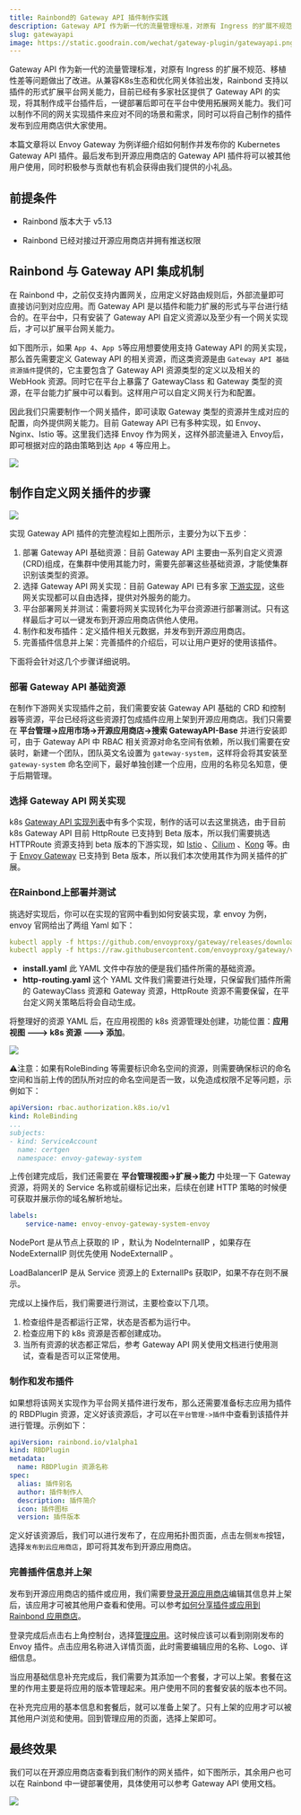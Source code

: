 ```yaml
---
title: Rainbond的 Gateway API 插件制作实践
description: Gateway API 作为新一代的流量管理标准，对原有 Ingress 的扩展不规范、移植性差等问题做出了改进。本篇文章将以 Envoy Gateway 为例介绍如何制作并发布 Gateway API 插件
slug: gatewayapi
image: https://static.goodrain.com/wechat/gateway-plugin/gatewayapi.png
---
```


Gateway API 作为新一代的流量管理标准，对原有 Ingress 的扩展不规范、移植性差等问题做出了改进。从兼容K8s生态和优化网关体验出发，Rainbond 支持以插件的形式扩展平台网关能力，目前已经有多家社区提供了 Gateway API 的实现，将其制作成平台插件后，一键部署后即可在平台中使用拓展网关能力。我们可以制作不同的网关实现插件来应对不同的场景和需求，同时可以将自己制作的插件发布到应用商店供大家使用。

本篇文章将以 Envoy Gateway 为例详细介绍如何制作并发布你的 Kubernetes Gateway API 插件。最后发布到开源应用商店的 Gateway API 插件将可以被其他用户使用，同时积极参与贡献也有机会获得由我们提供的小礼品。

## 前提条件

* Rainbond 版本大于 v5.13

* Rainbond 已经对接过开源应用商店并拥有推送权限

## Rainbond 与 Gateway API 集成机制

在 Rainbond 中，之前仅支持内置网关，应用定义好路由规则后，外部流量即可直接访问到对应应用。而 Gateway API 是以插件和能力扩展的形式与平台进行结合的。在平台中，只有安装了 Gateway API 自定义资源以及至少有一个网关实现后，才可以扩展平台网关能力。

如下图所示，如果 `App 4`、`App 5`等应用想要使用支持 Gateway API 的网关实现，那么首先需要定义 Gateway API 的相关资源，而这类资源是由 `Gateway API 基础资源插件`提供的，它主要包含了 Gateway API 资源类型的定义以及相关的 WebHook 资源。同时它在平台上暴露了 GatewayClass 和 Gateway 类型的资源，在平台能力扩展中可以看到。这样用户可以自定义网关行为和配置。

因此我们只需要制作一个网关插件，即可读取 Gateway 类型的资源并生成对应的配置，向外提供网关能力。目前 Gateway API 已有多种实现，如 Envoy、Nginx、Istio 等。这里我们选择 Envoy 作为网关，这样外部流量进入 Envoy后，即可根据对应的路由策略到达 `App 4` 等应用上。

![](https://static.goodrain.com/wechat/gateway-plugin/3.png)

## 制作自定义网关插件的步骤

![](https://static.goodrain.com/wechat/gateway-plugin/4.png)

实现 Gateway API 插件的完整流程如上图所示，主要分为以下五步：

1. 部署 Gateway API 基础资源：目前 Gateway API 主要由一系列自定义资源(CRD)组成，在集群中使用其能力时，需要先部署这些基础资源，才能使集群识别该类型的资源。
2. 选择 Gateway API 网关实现：目前 Gateway API 已有多家 [下游实现](https://gateway-api.sigs.k8s.io/implementations/)，这些网关实现都可以自由选择，提供对外服务的能力。
3. 平台部署网关并测试：需要将网关实现转化为平台资源进行部署测试。只有这样最后才可以一键发布到开源应用商店供他人使用。
4. 制作和发布插件：定义插件相关元数据，并发布到开源应用商店。
5. 完善插件信息并上架：完善插件的介绍后，可以让用户更好的使用该插件。

下面将会针对这几个步骤详细说明。

### 部署 Gateway API 基础资源

在制作下游网关实现插件之前，我们需要安装 Gateway API 基础的 CRD 和控制器等资源，平台已经将这些资源打包成插件应用上架到开源应用商店。我们只需要在 **平台管理->应⽤市场->开源应⽤商店->搜索 GatewayAPI-Base** 并进行安装即可，由于 Gateway API 中 RBAC 相关资源对命名空间有依赖，所以我们需要在安装时，新建一个团队，团队英文名设置为 `gateway-system`，这样将会将其安装至 `gateway-system` 命名空间下，最好单独创建⼀个应⽤，应⽤的名称⻅名知意，便于后期管理。

### 选择 Gateway API 网关实现

k8s [Gateway API 实现列表](https://gateway-api.sigs.k8s.io/implementations/)中有多个实现，制作的话可以去这里挑选，由于目前 k8s Gateway API 目前 HttpRoute 已支持到 Beta 版本，所以我们需要挑选  HTTPRoute 资源支持到 beta 版本的下游实现，如 [Istio](https://gateway-api.sigs.k8s.io/implementations/#istio) 、[Cilium](https://gateway-api.sigs.k8s.io/implementations/#cilium) 、[Kong](https://gateway-api.sigs.k8s.io/implementations/#kong)  等。由于 [Envoy Gateway](https://gateway.envoyproxy.io/v0.3.0/) 已支持到 Beta 版本，所以我们本次使用其作为网关插件的扩展。

### 在Rainbond上部署并测试

挑选好实现后，你可以在实现的官网中看到如何安装实现，拿 envoy 为例，envoy 官网给出了两组 Yaml 如下：

```YAML
kubectl apply -f https://github.com/envoyproxy/gateway/releases/download/v0.3.0/install.yaml
kubectl apply -f https://raw.githubusercontent.com/envoyproxy/gateway/v0.3.0/examples/kubernetes/http-routing.yaml
```

- **install.yaml** 此 YAML 文件中存放的便是我们插件所需的基础资源。
- **http-routing.yaml** 这个 YAML 文件我们需要进行处理，只保留我们插件所需的 GatewayClass 资源和 Gateway 资源，HttpRoute 资源不需要保留，在平台定义网关策略后将会自动生成。

将整理好的资源 YAML 后，在应用视图的 k8s 资源管理处创建，功能位置：**应用视图 ---> k8s 资源 ---> 添加**。

![](https://static.goodrain.com/wechat/gateway-plugin/1.png)

⚠️注意：如果有RoleBinding 等需要标识命名空间的资源，则需要确保标识的命名空间和当前上传的团队所对应的命名空间是否一致，以免造成权限不足等问题，示例如下：

```YAML
apiVersion: rbac.authorization.k8s.io/v1
kind: RoleBinding
...
subjects:
- kind: ServiceAccount
  name: certgen
  namespace: envoy-gateway-system
```

上传创建完成后，我们还需要在 **平台管理视图->扩展->能力** 中处理一下 Gateway 资源，将网关的 Service 名称或前缀标记出来，后续在创建 HTTP 策略的时候便可获取并展示你的域名解析地址。

```YAML
labels:
    service-name: envoy-envoy-gateway-system-envoy
```

NodePort 是从节点上获取的 IP ，默认为 NodeInternalIP ，如果存在 NodeExternalIP 则优先使用 NodeExternalIP 。

LoadBalancerIP 是从 Service 资源上的 ExternalIPs 获取IP，如果不存在则不展示。

完成以上操作后，我们需要进行测试，主要检查以下几项。

1. 检查组件是否都运行正常，状态是否都为运行中。
2. 检查应用下的 k8s 资源是否都创建成功。
3. 当所有资源的状态都正常后，参考 Gateway API 网关使用文档进行使用测试，查看是否可以正常使用。

### 制作和发布插件

如果想将该网关实现作为平台网关插件进行发布，那么还需要准备标志应用为插件的 RBDPlugin 资源，定义好该资源后，才可以在`平台管理->插件`中查看到该插件并进行管理。示例如下：

```YAML
apiVersion: rainbond.io/v1alpha1
kind: RBDPlugin
metadata:
  name: RBDPlugin 资源名称
spec:
  alias: 插件别名
  author: 插件制作人
  description: 插件简介
  icon: 插件图标
  version: 插件版本
```

定义好该资源后，我们可以进行发布了，在应用拓扑图页面，点击左侧`发布`按钮，选择`发布到云应用商店`，即可将其发布到开源应用商店。

### 完善插件信息并上架

发布到开源应用商店的插件或应用，我们需要[登录开源应用商店](https://store.goodrain.com/markets/rainbond)编辑其信息并上架后，该应用才可被其他用户查看和使用。可以参考[如何分享插件或应用到 Rainbond 应用商店](https://mp.weixin.qq.com/s/CIpIBFLYSEQUUKMzO8dVtg)。

登录完成后点击右上角控制台，选择[管理应用](https://store.goodrain.com/manage/general/myapp)。这时候应该可以看到刚刚发布的 Envoy 插件。点击应用名称进入详情页面，此时需要编辑应用的名称、Logo、详细信息。

当应用基础信息补充完成后，我们需要为其添加一个套餐，才可以上架。套餐在这里的作用主要是将应用的版本管理起来。用户使用不同的套餐安装的版本也不同。

在补充完应用的基本信息和套餐后，就可以准备上架了。只有上架的应用才可以被其他用户浏览和使用。回到管理应用的页面，选择上架即可。

## 最终效果

我们可以在开源应用商店查看到我们制作的网关插件，如下图所示，其余用户也可以在 Rainbond 中一键部署使用，具体使用可以参考 Gateway API 使用文档。

![](https://static.goodrain.com/wechat/gateway-plugin/2.png)